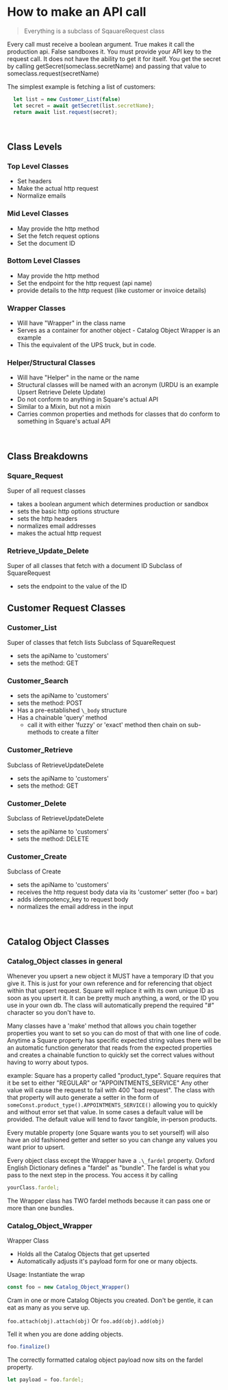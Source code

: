 # How to make an API call

> Everything is a subclass of SqauareRequest class

Every call must receive a boolean argument. True makes it call the production api. False sandboxes it.
You must provide your API key to the request call. It does not have the ability to get it for itself.
You get the secret by calling getSecret(someclass.secretName)
and passing that value to someclass.request(secretName)

The simplest example is fetching a list of customers:

```js
  let list = new Customer_List(false)
  let secret = await getSecret(list.secretName);
  return await list.request(secret);
```

<br/>

## Class Levels

### Top Level Classes

- Set headers
- Make the actual http request
- Normalize emails

### Mid Level Classes

- May provide the http method
- Set the fetch request options
- Set the document ID

### Bottom Level Classes

- May provide the http method
- Set the endpoint for the http request (api name)
- provide details to the http request (like customer or invoice details)

### Wrapper Classes

- Will have "Wrapper" in the class name
- Serves as a container for another object - Catalog Object Wrapper is an example
- This the equivalent of the UPS truck, but in code.

### Helper/Structural Classes

- Will have "Helper" in the name or the name
- Structural classes will be named with an acronym (URDU is an example Upsert Retrieve Delete Update)
- Do not conform to anything in Square's actual API
- Similar to a Mixin, but not a mixin
- Carries common properties and methods for classes that do conform to something in Square's actual API

<br/>

## Class Breakdowns

### Square_Request

Super of all request classes

- takes a boolean argument which determines production or sandbox
- sets the basic http options structure
- sets the http headers
- normalizes email addresses
- makes the actual http request

### Retrieve_Update_Delete

Super of all classes that fetch with a document ID
Subclass of SquareRequest

- sets the endpoint to the value of the ID

## Customer Request Classes

### Customer_List

Super of classes that fetch lists
Subclass of SquareRequest

- sets the apiName to 'customers'
- sets the method: GET

### Customer_Search

- sets the apiName to 'customers'
- sets the method: POST
- Has a pre-established `\_body` structure
- Has a chainable 'query' method
  - call it with either 'fuzzy' or 'exact' method then chain on sub-methods to create a filter

### Customer_Retrieve

Subclass of RetrieveUpdateDelete

- sets the apiName to 'customers'
- sets the method: GET

### Customer_Delete

Subclass of RetrieveUpdateDelete

- sets the apiName to 'customers'
- sets the method: DELETE

### Customer_Create

Subclass of Create

- sets the apiName to 'customers'
- receives the http request body data via its 'customer' setter (foo = bar)
- adds idempotency_key to request body
- normalizes the email address in the input

<br/>

## Catalog Object Classes

### Catalog_Object classes in general

Whenever you upsert a new object it MUST have a temporary ID that you give it. This is just for your own reference
and for referencing that object within that upsert request. Square will replace it with its own unique ID as soon
as you upsert it. It can be pretty much anything, a word, or the ID you use in your own db. The class will
automatically prepend the required "#" character so you don't have to.

Many classes have a 'make' method that allows you chain together properties you want to set so you can do most of
that with one line of code. Anytime a Square property has specific expected string values there will be an automatic
function generator that reads from the expected properties and creates a chainable function to quickly set the correct
values without having to worry about typos.

example: Square has a property called "product_type". Square requires that it be set to either "REGULAR" or "APPOINTMENTS_SERVICE"
Any other value will cause the request to fail with 400 "bad request".
The class with that property will auto generate a setter in the form of `someConst.product_type().APPOINTMENTS_SERVICE()`
allowing you to quickly and without error set that value. In some cases a default value will be provided. The default value
will tend to favor tangible, in-person products.

Every mutable property (one Square wants you to set yourself) will also have an old fashioned getter and setter so you can change
any values you want prior to upsert.

Every object class except the Wrapper have a `.\_fardel` property. Oxford English Dictionary defines a "fardel" as "bundle". The fardel is what you pass to the next step in the process. You access it by calling

```js
yourClass.fardel;
```

The Wrapper class has TWO fardel methods because it can pass one or more than one bundles.

### Catalog_Object_Wrapper

Wrapper Class

- Holds all the Catalog Objects that get upserted
- Automatically adjusts it's payload form for one or many objects.

Usage:
Instantiate the wrap

```js
const foo = new Catalog_Object_Wrapper()
```

Cram in one or more Catalog Objects you created. Don't be gentle, it can eat as many as you serve up.

`foo.attach(obj).attach(obj)` Or `foo.add(obj).add(obj)`

Tell it when you are done adding objects.

```js
foo.finalize()
```

The correctly formatted catalog object payload now sits on the fardel property.

```js
let payload = foo.fardel;
```
